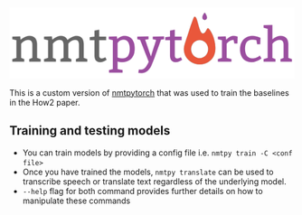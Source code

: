 ![nmtpytorch](docs/logo.png?raw=true "nmtpytorch")

This is a custom version of [nmtpytorch](https://github.com/lium-lst/nmtpytorch.git) that was used to train the baselines
in the How2 paper.

Training and testing models
---------------------------

- You can train models by providing a config file i.e. `nmtpy train -C <conf file>`
- Once you have trained the models, `nmtpy translate` can be used to transcribe speech
  or translate text regardless of the underlying model.
- `--help` flag for both command provides further details on how to manipulate these commands

